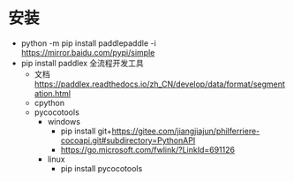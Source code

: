 # 安装
  - python -m pip install paddlepaddle -i https://mirror.baidu.com/pypi/simple
  - pip install paddlex 全流程开发工具
    - 文档 https://paddlex.readthedocs.io/zh_CN/develop/data/format/segmentation.html 
    - cpython
    - pycocotools
        - windows
          - pip install git+https://gitee.com/jiangjiajun/philferriere-cocoapi.git#subdirectory=PythonAPI
          - https://go.microsoft.com/fwlink/?LinkId=691126
        - linux
          - pip install pycocotools